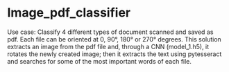 # Image_pdf_classifier
Use case: Classify 4 different types of document scanned and saved as pdf. Each file can be oriented at 0, 90°, 180° or 270° degrees.
This solution extracts an image from the pdf file and, through a CNN (model_1.h5), it rotates the newly created image; then it extracts the text using pytesseract and searches for some of the most important words of each file.
